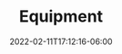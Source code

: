 ---
title: "Equipment"
date: 2022-02-11T17:12:16-06:00
draft: false
heading: Equipment
menu:
  youth:
    name: Equipment
    parent: info
    url: /youth/info/equipment/
    weight: 140
---